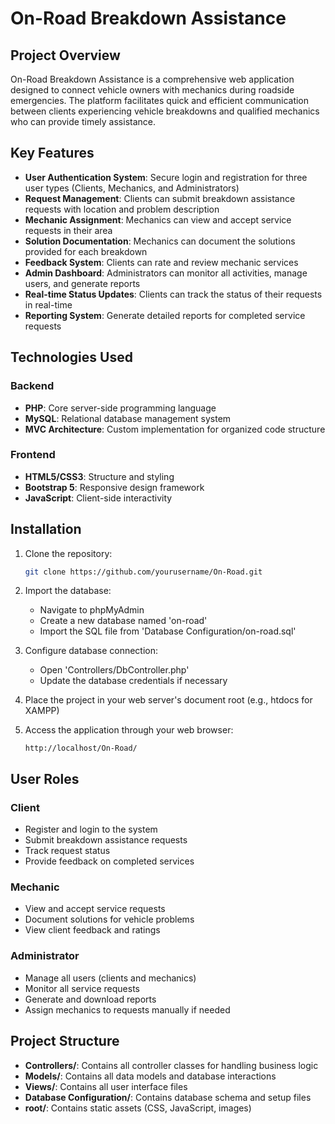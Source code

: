 # On-Road Breakdown Assistance

## Project Overview

On-Road Breakdown Assistance is a comprehensive web application designed to connect vehicle owners with mechanics during roadside emergencies. The platform facilitates quick and efficient communication between clients experiencing vehicle breakdowns and qualified mechanics who can provide timely assistance.

## Key Features

- **User Authentication System**: Secure login and registration for three user types (Clients, Mechanics, and Administrators)
- **Request Management**: Clients can submit breakdown assistance requests with location and problem description
- **Mechanic Assignment**: Mechanics can view and accept service requests in their area
- **Solution Documentation**: Mechanics can document the solutions provided for each breakdown
- **Feedback System**: Clients can rate and review mechanic services
- **Admin Dashboard**: Administrators can monitor all activities, manage users, and generate reports
- **Real-time Status Updates**: Clients can track the status of their requests in real-time
- **Reporting System**: Generate detailed reports for completed service requests

## Technologies Used

### Backend
- **PHP**: Core server-side programming language
- **MySQL**: Relational database management system
- **MVC Architecture**: Custom implementation for organized code structure

### Frontend
- **HTML5/CSS3**: Structure and styling
- **Bootstrap 5**: Responsive design framework
- **JavaScript**: Client-side interactivity

## Installation

1. Clone the repository:
   ```bash
   git clone https://github.com/yourusername/On-Road.git
   ```

2. Import the database:
   - Navigate to phpMyAdmin
   - Create a new database named 'on-road'
   - Import the SQL file from 'Database Configuration/on-road.sql'

3. Configure database connection:
   - Open 'Controllers/DbController.php'
   - Update the database credentials if necessary

4. Place the project in your web server's document root (e.g., htdocs for XAMPP)

5. Access the application through your web browser:
   ```
   http://localhost/On-Road/
   ```

## User Roles

### Client
- Register and login to the system
- Submit breakdown assistance requests
- Track request status
- Provide feedback on completed services

### Mechanic
- View and accept service requests
- Document solutions for vehicle problems
- View client feedback and ratings

### Administrator
- Manage all users (clients and mechanics)
- Monitor all service requests
- Generate and download reports
- Assign mechanics to requests manually if needed

## Project Structure

- **Controllers/**: Contains all controller classes for handling business logic
- **Models/**: Contains all data models and database interactions
- **Views/**: Contains all user interface files
- **Database Configuration/**: Contains database schema and setup files
- **root/**: Contains static assets (CSS, JavaScript, images)
